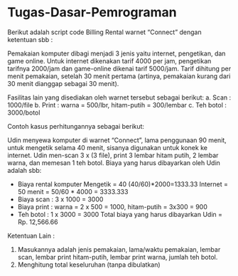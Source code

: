 # Tugas-Dasar-Pemrograman
Berikut adalah script code Billing Rental warnet “Connect” dengan ketentuan sbb :

Pemakaian komputer dibagi menjadi 3 jenis yaitu internet, pengetikan, dan game online. Untuk internet dikenakan tarif 4000 per jam, pengetikan tarifnya 2000/jam dan 
game-online dikenai tarif 5000/jam. Tarif dihitung per menit pemakaian, setelah 30 
menit pertama (artinya, pemakaian kurang dari 30 menit dianggap sebagai 30 menit). 

Fasilitas lain yang disediakan oleh warnet tersebut sebagai berikut: 
a. Scan : 1000/file
b. Print : warna = 500/lbr, hitam-putih = 300/lembar 
c. Teh botol : 3000/botol 

Contoh kasus perhitungannya sebagai berikut:

Udin menyewa komputer di warnet “Connect”, lama penggunaan 90 menit, untuk 
mengetik selama 40 menit, sisanya digunakan untuk konek ke internet. Udin men-scan 3 
x (3 file), print 3 lembar hitam putih, 2 lembar warna, dan memesan 1 teh botol. Biaya 
yang harus dibayarkan oleh Udin adalah sbb: 

- Biaya rental komputer
Mengetik = 40 (40/60)*2000=1333.33 
Internet = 50 menit = 50/60 * 4000 = 3333.333 
- Biaya scan : 3 x 1000 = 3000 
- Biaya print : warna = 2 x 500 = 1000, hitam-putih = 3x300 = 900 
- Teh botol : 1 x 3000 = 3000 
Total biaya yang harus dibayarkan Udin = Rp. 12,566.66

Ketentuan Lain :

1. Masukannya adalah jenis pemakaian, lama/waktu pemakaian, lembar scan, lembar 
print hitam-putih, lembar print warna, jumlah teh botol. 
2. Menghitung total keseluruhan (tanpa dibulatkan)

